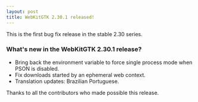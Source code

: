 ```yaml
---
layout: post
title: WebKitGTK 2.30.1 released!
---
```


This is the first bug fix release in the stable 2.30 series.

### What's new in the WebKitGTK 2.30.1 release?

 - Bring back the environment variable to force single process mode when PSON is disabled.
 - Fix downloads started by an ephemeral web context.
 - Translation updates: Brazilian Portuguese.

Thanks to all the contributors who made possible this release.